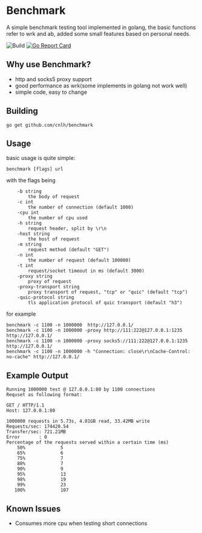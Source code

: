 # Benchmark
A simple benchmark testing tool implemented in golang, the basic functions refer to wrk and ab, added some small features based on personal needs.

![Build](https://github.com/cnlh/benchmark/workflows/Build/badge.svg) [![Go Report Card](https://goreportcard.com/badge/github.com/cnlh/benchmark)](https://goreportcard.com/report/github.com/cnlh/benchmark)
## Why use Benchmark?
- http and socks5 proxy support
- good performance as wrk(some implements in golang not work well)
- simple code, easy to change
## Building

```shell script
go get github.com/cnlh/benchmark
```
## Usage

basic usage is quite simple:
```shell script
benchmark [flags] url
```

with the flags being
```shell script
    -b string
      	the body of request
    -c int
      	the number of connection (default 1000)
    -cpu int
      	the number of cpu used
    -h string
      	request header, split by \r\n
    -host string
      	the host of request
    -m string
      	request method (default "GET")
    -n int
      	the number of request (default 100000)
    -t int
      	request/socket timeout in ms (default 3000)
    -proxy string
    	proxy of request
    -proxy-transport string
        proxy transport of request, "tcp" or "quic" (default "tcp")
    -quic-protocol string
        tls application protocol of quic transport (default "h3")
```
for example
```shell script
benchmark -c 1100 -n 1000000  http://127.0.0.1/
benchmark -c 1100 -n 1000000 -proxy http://111:222@127.0.0.1:1235 http://127.0.0.1/
benchmark -c 1100 -n 1000000 -proxy socks5://111:222@127.0.0.1:1235 http://127.0.0.1/
benchmark -c 1100 -n 1000000 -h "Connection: close\r\nCache-Control: no-cache" http://127.0.0.1/
```

## Example Output
```shell script
Running 1000000 test @ 127.0.0.1:80 by 1100 connections
Requset as following format:

GET / HTTP/1.1
Host: 127.0.0.1:80

1000000 requests in 5.73s, 4.01GB read, 33.42MB write
Requests/sec: 174420.54
Transfer/sec: 721.21MB
Error       : 0
Percentage of the requests served within a certain time (ms)
    50%				5
    65%				6
    75%				7
    80%				7
    90%				9
    95%				13
    98%				19
    99%				23
   100%				107
```

## Known Issues
- Consumes more cpu when testing short connections